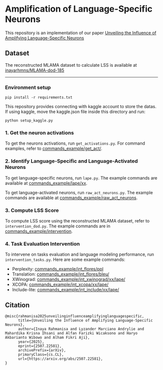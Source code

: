 # Amplification of Language-Specific Neurons
This repository is an implementation of our paper  [Unveiling the Influence of Amplifying Language-Specific Neurons](https://arxiv.org/abs/2507.22581)

## Dataset
The reconstructed MLAMA dataset to calculate LSS is available at [inayarhmns/MLAMA-dod-185](https://huggingface.co/datasets/inayarhmns/MLAMA-dod-185)

---
### Environment setup
```
pip install -r requirements.txt
```
This repository provides connecting with kaggle account to store the datas. If using kaggle, move the kaggle.json file inside this directory and run:
```
python setup_kaggle.py
```
### 1. Get the neuron activations
To get the neurons activations, run `get_activations.py`. For command examples, refer to [commands_example/get_act/](commands_example/get_act/).

### 2. Identify Language-Specific and Language-Activated Neurons

To get language-specific neurons, run `lape.py`. The example commands are available at  [commands_example/lape/xx](commands_example/lape/xx).

To get language-activated neurons, run `raw_act_neurons.py`. The example commands are available at  [commands_example/raw_act_neurons](commands_example/raw_act_neurons).

### 3. Compute LSS Score
To compute LSS score using the reconstructed MLAMA dataset, refer to `intervention_dod.py`. The example commands are in [commands_example/intervention](commands_example/intervention). 

### 4. Task Evaluation Intervention
To intervene on tasks evaluation and language modeling performance, run `intervention_tasks.py`. Here are some example commands:
- Perplexity: [commands_example/int_flores/ppl](commands_example/int_flores/ppl)
- Translation: [commands_example/int_flores/bleu/](commands_example/int_flores/bleu/) 
- XWinograd: [commands_example/int_xwinograd/xx/lape/](commands_example/int_xwinograd/xx/lape/)
- XCOPA: [commands_example/int_xcopa/xx/lape/](commands_example/int_xcopa/xx/lape/)
- Include-lite: [commands_example/int_include/xx/lape/](commands_example/int_include/xx/lape/)


## Citation
```
@misc{rahmanisa2025unveilinginfluenceamplifyinglanguagespecific,
      title={Unveiling the Influence of Amplifying Language-Specific Neurons}, 
      author={Inaya Rahmanisa and Lyzander Marciano Andrylie and Mahardika Krisna Ihsani and Alfan Farizki Wicaksono and Haryo Akbarianto Wibowo and Alham Fikri Aji},
      year={2025},
      eprint={2507.22581},
      archivePrefix={arXiv},
      primaryClass={cs.CL},
      url={https://arxiv.org/abs/2507.22581}, 
}
```
